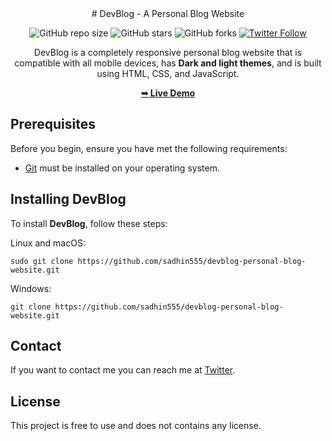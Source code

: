 <div align="center">
# DevBlog - A Personal Blog Website

<!--- These are examples. See https://shields.io for others or to customize this set of shields. You might want to include dependencies, project status and licence info here --->
![GitHub repo size](https://img.shields.io/github/repo-size/sadhin555/devblog-personal-blog-website)
![GitHub stars](https://img.shields.io/github/stars/sadhin555/devblog-personal-blog-website?style=social)
![GitHub forks](https://img.shields.io/github/forks/sadhin555/devblog-personal-blog-website?style=social)
[![Twitter Follow](https://img.shields.io/twitter/follow/sadhin555?style=social)](https://twitter.com/intent/follow?screen_name=sadhin555)

DevBlog is a completely responsive personal blog website that is compatible with all mobile devices, has **Dark and light themes**, and is built using HTML, CSS, and JavaScript.

<a href="https://sadhin555.github.io/devblog-personal-blog-website/"><strong>➥ Live Demo</strong></a>

</div>

## Prerequisites

Before you begin, ensure you have met the following requirements:
<!--- These are just example requirements. Add, duplicate or remove as required --->

* [Git](https://git-scm.com/downloads "Download Git") must be installed on your operating system.

## Installing DevBlog

To install **DevBlog**, follow these steps:

Linux and macOS:

```
sudo git clone https://github.com/sadhin555/devblog-personal-blog-website.git
```

Windows:

```
git clone https://github.com/sadhin555/devblog-personal-blog-website.git
```

## Contact

If you want to contact me you can reach me at [Twitter](https://www.twitter.com/sadhin555).

## License
<!--- If you're not sure which open license to use see https://choosealicense.com/--->

This project is free to use and does not contains any license.

